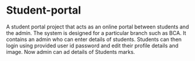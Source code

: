 # Student-portal
A student portal project that acts as an online portal between students and the admin. The system is designed for a particular branch such as BCA. It contains an admin who can enter details of students. Students can then login using provided user id password and edit their profile details and image. Now admin can ad details of Students marks. 

